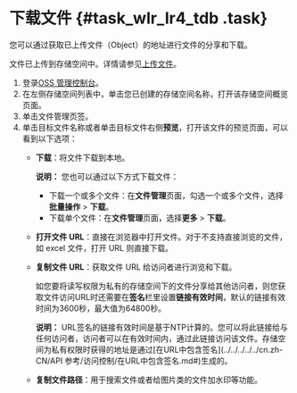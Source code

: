 # 下载文件 {#task_wlr_lr4_tdb .task}

您可以通过获取已上传文件（Object）的地址进行文件的分享和下载。

文件已上传到存储空间中。详情请参见[上传文件](cn.zh-CN/快速入门/上传文件.md#)。

1.  登录[OSS 管理控制台](https://oss.console.aliyun.com/)。 
2.  在左侧存储空间列表中，单击您已创建的存储空间名称，打开该存储空间概览页面。 
3.  单击文件管理页签。 
4.  单击目标文件名称或者单击目标文件右侧**预览**，打开该文件的预览页面，可以看到以下选项： 
    -   **下载**：将文件下载到本地。

        **说明：** 您也可以通过以下方式下载文件：

        -   下载一个或多个文件：在**文件管理**页面，勾选一个或多个文件，选择**批量操作** \> **下载**。
        -   下载单个文件：在**文件管理**页面，选择**更多** \> **下载**。
    -   **打开文件 URL**：直接在浏览器中打开文件。对于不支持直接浏览的文件，如 excel 文件，打开 URL 则直接下载。
    -   **复制文件 URL**：获取文件 URL 给访问者进行浏览和下载。

        如您要将读写权限为私有的存储空间下的文件分享给其他访问者，则您获取文件访问URL时还需要在**签名**栏里设置**链接有效时间**，默认的链接有效时间为3600秒，最大值为64800秒。

        **说明：** URL签名的链接有效时间是基于NTP计算的。您可以将此链接给与任何访问者，访问者可以在有效时间内，通过此链接访问该文件。存储空间为私有权限时获得的地址是通过[在URL中包含签名](../../../../../cn.zh-CN/API 参考/访问控制/在URL中包含签名.md#)生成的。

    -   **复制文件路径**：用于搜索文件或者给图片类的文件加水印等功能。

